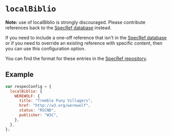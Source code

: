 # `localBiblio`

**Note:** use of localBiblio is strongly discouraged. Please contribute references back to the [SpecRef database](https://www.specref.org/) instead.

If you need to include a one-off reference that isn't in the [SpecRef database](https://www.specref.org/) or if you need to override an existing reference with specific content, then you can use this configuration option.

You can find the format for these entries in the [SpecRef repository](https://github.com/tobie/specref/).

## Example

```js
var respecConfig = {
  localBiblio: {
    WEREWOLF: {
      title: "Tremble Puny Villagers",
      href: "http://w3.org/werewolf",
      status: "RSCND",
      publisher: "W3C",
    },
  },
};
```
